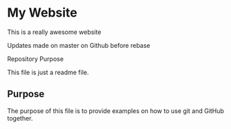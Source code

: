 # My Website

This is a really awesome website

Updates made on master on Github before rebase

 Repository Purpose

This file is just a readme file.

## Purpose

The purpose of this file is to provide examples
on how to use git and GitHub together.
